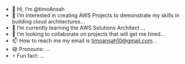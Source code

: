 - 👋 Hi, I’m @timoAnsah
- 👀 I’m interested in creating AWS Projects to demonstrate my skills in building cloud architectures...
- 🌱 I’m currently learning the AWS Solutions Architect ...
- 💞️ I’m looking to collaborate on projects that will get me hired...
- 📫 How to reach me my email is timoansah10@gmail.com...
- 😄 Pronouns: ...
- ⚡ Fun fact: ...

<!---
timoAnsah/timoAnsah is a ✨ special ✨ repository because its `README.md` (this file) appears on your GitHub profile.
You can click the Preview link to take a look at your changes.
--->

